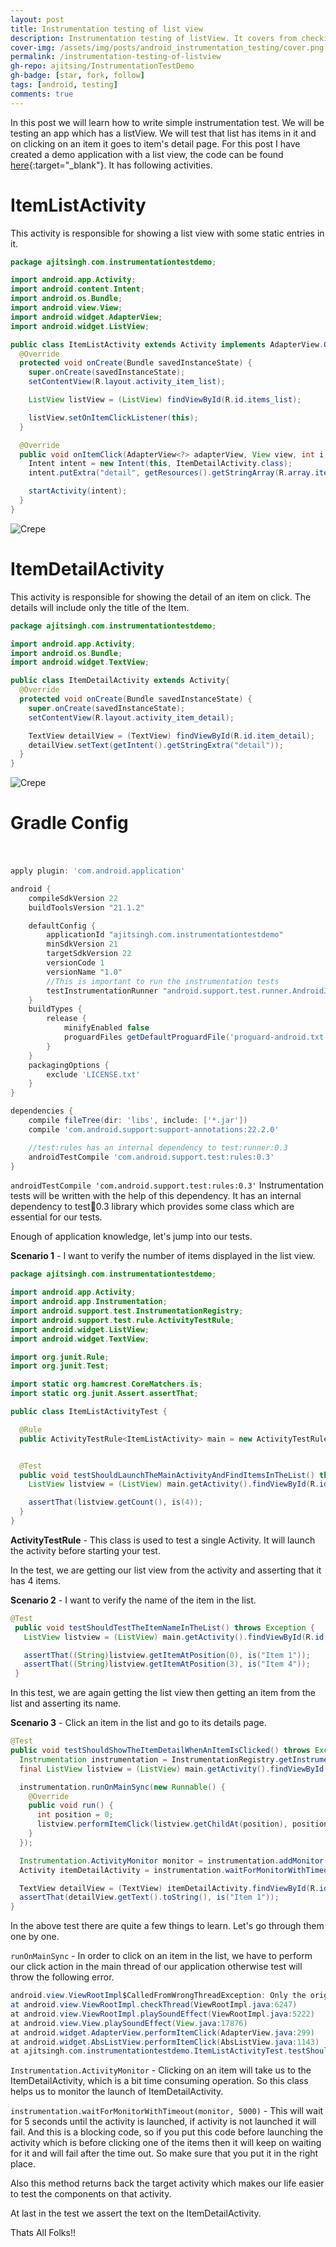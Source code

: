 ```yaml
---
layout: post
title: Instrumentation testing of list view
description: Instrumentation testing of listView. It covers from checking the size of the list to clicking an item and viewing its details
cover-img: /assets/img/posts/android_instrumentation_testing/cover.png
permalink: /instrumentation-testing-of-listview
gh-repo: ajitsing/InstrumentationTestDemo
gh-badge: [star, fork, follow]
tags: [android, testing]
comments: true
---
```


In this post we will learn how to write simple instrumentation test. We will be testing an app which has a listView. We will test that list has items in it and on clicking on an item it goes to item's detail page. For this post I have created a demo application with a list view, the code can be found [here](https://github.com/ajitsing/InstrumentationTestDemo){:target="_blank"}. It has following activities.

# ItemListActivity

This activity is responsible for showing a list view with some static entries in it.

```java
package ajitsingh.com.instrumentationtestdemo;

import android.app.Activity;
import android.content.Intent;
import android.os.Bundle;
import android.view.View;
import android.widget.AdapterView;
import android.widget.ListView;

public class ItemListActivity extends Activity implements AdapterView.OnItemClickListener {
  @Override
  protected void onCreate(Bundle savedInstanceState) {
    super.onCreate(savedInstanceState);
    setContentView(R.layout.activity_item_list);

    ListView listView = (ListView) findViewById(R.id.items_list);

    listView.setOnItemClickListener(this);
  }

  @Override
  public void onItemClick(AdapterView<?> adapterView, View view, int i, long l) {
    Intent intent = new Intent(this, ItemDetailActivity.class);
    intent.putExtra("detail", getResources().getStringArray(R.array.items)[i]);

    startActivity(intent);
  }
}
```

![Crepe](/assets/img/posts/android_instrumentation_testing/android_instrumentation_testing_1.png)

# ItemDetailActivity

This activity is responsible for showing the detail of an item on click. The details will include only the title of the Item.

```java
package ajitsingh.com.instrumentationtestdemo;

import android.app.Activity;
import android.os.Bundle;
import android.widget.TextView;

public class ItemDetailActivity extends Activity{
  @Override
  protected void onCreate(Bundle savedInstanceState) {
    super.onCreate(savedInstanceState);
    setContentView(R.layout.activity_item_detail);

    TextView detailView = (TextView) findViewById(R.id.item_detail);
    detailView.setText(getIntent().getStringExtra("detail"));
  }
}
```

![Crepe](/assets/img/posts/android_instrumentation_testing/android_instrumentation_testing_2.png)

# Gradle Config<br><br>

```groovy
apply plugin: 'com.android.application'

android {
    compileSdkVersion 22
    buildToolsVersion "21.1.2"

    defaultConfig {
        applicationId "ajitsingh.com.instrumentationtestdemo"
        minSdkVersion 21
        targetSdkVersion 22
        versionCode 1
        versionName "1.0"
        //This is important to run the instrumentation tests
        testInstrumentationRunner "android.support.test.runner.AndroidJUnitRunner"
    }
    buildTypes {
        release {
            minifyEnabled false
            proguardFiles getDefaultProguardFile('proguard-android.txt'),'proguard-rules.pro'
        }
    }
    packagingOptions {
        exclude 'LICENSE.txt'
    }
}

dependencies {
    compile fileTree(dir: 'libs', include: ['*.jar'])
    compile 'com.android.support:support-annotations:22.2.0'

    //test:rules has an internal dependency to test:runner:0.3
    androidTestCompile 'com.android.support.test:rules:0.3'
}
```

`androidTestCompile 'com.android.support.test:rules:0.3'` Instrumentation tests will be written with the help of this dependency. It has an internal dependency to test:runner:0.3 library which provides some class which are essential for our tests.

Enough of application knowledge, let's jump into our tests.

**Scenario 1** - I want to verify the number of items displayed in the list view.

```java
package ajitsingh.com.instrumentationtestdemo;

import android.app.Activity;
import android.app.Instrumentation;
import android.support.test.InstrumentationRegistry;
import android.support.test.rule.ActivityTestRule;
import android.widget.ListView;
import android.widget.TextView;

import org.junit.Rule;
import org.junit.Test;

import static org.hamcrest.CoreMatchers.is;
import static org.junit.Assert.assertThat;

public class ItemListActivityTest {

  @Rule
  public ActivityTestRule<ItemListActivity> main = new ActivityTestRule<ItemListActivity>(ItemListActivity.class);


  @Test
  public void testShouldLaunchTheMainActivityAndFindItemsInTheList() throws Exception {
    ListView listview = (ListView) main.getActivity().findViewById(R.id.items_list);

    assertThat(listview.getCount(), is(4));
  }
}
```

**ActivityTestRule** - This class is used to test a single Activity. It will launch the activity before starting your test.

In the test, we are getting our list view from the activity and asserting that it has 4 items.

**Scenario 2** - I want to verify the name of the item in the list.

```java
@Test
 public void testShouldTestTheItemNameInTheList() throws Exception {
   ListView listview = (ListView) main.getActivity().findViewById(R.id.items_list);

   assertThat((String)listview.getItemAtPosition(0), is("Item 1"));
   assertThat((String)listview.getItemAtPosition(3), is("Item 4"));
 }
```

In this test, we are again getting the list view then getting an item from the list and asserting its name.

**Scenario 3** - Click an item in the list and go to its details page.

```java
@Test
public void testShouldShowTheItemDetailWhenAnItemIsClicked() throws Exception {
  Instrumentation instrumentation = InstrumentationRegistry.getInstrumentation();
  final ListView listview = (ListView) main.getActivity().findViewById(R.id.items_list);

  instrumentation.runOnMainSync(new Runnable() {
    @Override
    public void run() {
      int position = 0;
      listview.performItemClick(listview.getChildAt(position), position, listview.getAdapter().getItemId(position));
    }
  });

  Instrumentation.ActivityMonitor monitor = instrumentation.addMonitor(ItemDetailActivity.class.getName(), null, false);
  Activity itemDetailActivity = instrumentation.waitForMonitorWithTimeout(monitor, 5000);

  TextView detailView = (TextView) itemDetailActivity.findViewById(R.id.item_detail);
  assertThat(detailView.getText().toString(), is("Item 1"));
}
```

In the above test there are quite a few things to learn. Let's go through them one by one.

`runOnMainSync` - In order to click on an item in the list, we have to perform our click action in the main thread of our application otherwise test will throw the following error.

```java
android.view.ViewRootImpl$CalledFromWrongThreadException: Only the original thread that created a view hierarchy can touch its views.
at android.view.ViewRootImpl.checkThread(ViewRootImpl.java:6247)
at android.view.ViewRootImpl.playSoundEffect(ViewRootImpl.java:5222)
at android.view.View.playSoundEffect(View.java:17876)
at android.widget.AdapterView.performItemClick(AdapterView.java:299)
at android.widget.AbsListView.performItemClick(AbsListView.java:1143)
at ajitsingh.com.instrumentationtestdemo.ItemListActivityTest.testShouldShowTheItemDetailWhenAnItemIsClicked
```

`Instrumentation.ActivityMonitor` - Clicking on an item will take us to the ItemDetailActivity, which is a bit time consuming operation. So this class helps us to monitor the launch of ItemDetailActivity.

`instrumentation.waitForMonitorWithTimeout(monitor, 5000)` - This will wait for 5 seconds until the activity is launched, if activity is not launched it will fail. And this is a blocking code, so if you put this code before launching the activity which is before clicking one of the items then it will keep on waiting for it and will fail after the time out. So make sure that you put it in the right place.

Also this method returns back the target activity which makes our life easier to test the components on that activity.

At last in the test we assert the text on the ItemDetailActivity.

Thats All Folks!!



